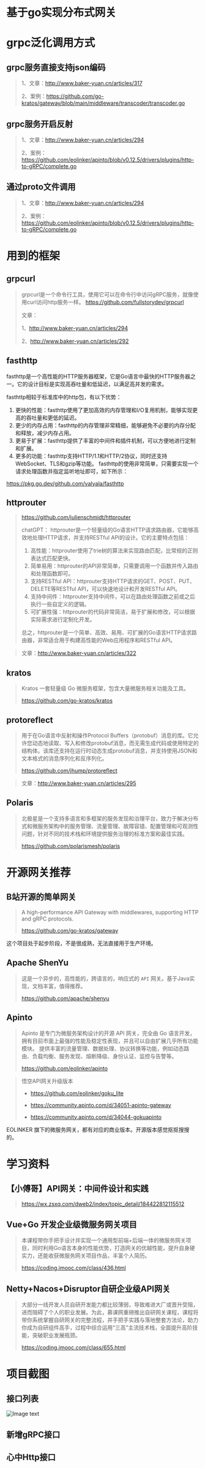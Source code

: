 # 基于go实现分布式网关

# grpc泛化调用方式

## grpc服务直接支持json编码

> 1、文章：http://www.baker-yuan.cn/articles/317
>
> 2、案例：https://github.com/go-kratos/gateway/blob/main/middleware/transcoder/transcoder.go

## grpc服务开启反射

> 1、文章：http://www.baker-yuan.cn/articles/294
>
> 2、案例：https://github.com/eolinker/apinto/blob/v0.12.5/drivers/plugins/http-to-gRPC/complete.go


## 通过proto文件调用

> 1、文章：http://www.baker-yuan.cn/articles/294
>
> 2、案例：https://github.com/eolinker/apinto/blob/v0.12.5/drivers/plugins/http-to-gRPC/complete.go

# 用到的框架

## grpcurl

> grpcurl是一个命令行工具，使用它可以在命令行中访问gRPC服务，就像使用curl访问http服务一样。
> https://github.com/fullstorydev/grpcurl
>
> 文章：
>
> 1、http://www.baker-yuan.cn/articles/294
>
> 2、http://www.baker-yuan.cn/articles/292

## fasthttp

fasthttp是一个高性能的HTTP服务器框架，它是Go语言中最快的HTTP服务器之一。它的设计目标是实现高吞吐量和低延迟，以满足高并发的需求。

fasthttp相较于标准库中的http包，有以下优势：

1. 更快的性能：fasthttp使用了更加高效的内存管理和I/O复用机制，能够实现更高的吞吐量和更低的延迟。
2. 更少的内存占用：fasthttp的内存管理非常精细，能够避免不必要的内存分配和释放，减少内存占用。
3. 更易于扩展：fasthttp提供了丰富的中间件和插件机制，可以方便地进行定制和扩展。
4. 更多的功能：fasthttp支持HTTP/1.1和HTTP/2协议，同时还支持WebSocket、TLS和gzip等功能。
   fasthttp的使用非常简单，只需要实现一个请求处理函数并指定监听地址即可，如下所示：

https://pkg.go.dev/github.com/valyala/fasthttp



## httprouter

> https://github.com/julienschmidt/httprouter
>
> chatGPT：
> httprouter是一个轻量级的Go语言HTTP请求路由器，它能够高效地处理HTTP请求，并支持RESTful API的设计。它的主要特点包括：
> 1. 高性能：httprouter使用了trie树的算法来实现路由匹配，比常规的正则表达式匹配更快。
> 2. 简单易用：httprouter的API非常简单，只需要调用一个函数并传入路由和处理函数即可。
> 3. 支持RESTful API：httprouter支持HTTP请求的GET、POST、PUT、DELETE等RESTful API，可以快速地设计和开发RESTful API。
> 4. 支持中间件：httprouter支持中间件，可以在路由处理函数之前或之后执行一些自定义的逻辑。
> 5. 可扩展性强：httprouter的代码非常简洁，易于扩展和修改，可以根据实际需求进行定制化开发。
>
> 总之，httprouter是一个简单、高效、易用、可扩展的Go语言HTTP请求路由器，非常适合用于构建高性能的Web应用程序和RESTful API。

> 文章：http://www.baker-yuan.cn/articles/322



## kratos

> Kratos 一套轻量级 Go 微服务框架，包含大量微服务相关功能及工具。
>
> https://github.com/go-kratos/kratos



## protoreflect

> 用于在Go语言中反射和操作Protocol Buffers（protobuf）消息的库。它允许您动态地读取、写入和修改protobuf消息，而无需生成代码或使用特定的结构体。该库还支持在运行时动态生成protobuf消息，并支持使用JSON和文本格式的消息序列化和反序列化。
>
> https://github.com/jhump/protoreflect

> 文章：http://www.baker-yuan.cn/articles/295



## Polaris

> 北极星是一个支持多语言和多框架的服务发现和治理平台，致力于解决分布式和微服务架构中的服务管理、流量管理、故障容错、配置管理和可观测性问题，针对不同的技术栈和环境提供服务治理的标准方案和最佳实践。
>
> https://github.com/polarismesh/polaris



# 开源网关推荐

## B站开源的简单网关

> A high-performance API Gateway with middlewares, supporting HTTP and gRPC protocols.
>
> https://github.com/go-kratos/gateway

这个项目处于起步阶段，不是很成熟，无法直接用于生产环境。

## Apache ShenYu

> 这是一个异步的，高性能的，跨语言的，响应式的 `API` 网关。基于Java实现，文档丰富，值得推荐。
>
> https://github.com/apache/shenyu



## Apinto

> Apinto 是专门为微服务架构设计的开源 API 网关，完全由 Go 语言开发，拥有目前市面上最强的性能及稳定性表现，并且可以自由扩展几乎所有功能模块。 提供丰富的流量管理、数据处理、协议转换等功能，例如动态路由、负载均衡、服务发现、熔断降级、身份认证、监控与告警等。
>
> https://github.com/eolinker/apinto



> 悟空API网关升级版本
>
> - https://github.com/eolinker/goku_lite
> - https://community.apinto.com/d/34051-apinto-gateway
>
> - https://community.apinto.com/d/34044-gokuapinto

EOLINKER 旗下的微服务网关，都有对应的商业版本。开源版本感觉抠抠搜搜的。



# 学习资料

## 【小傅哥】API网关：中间件设计和实践

> https://wx.zsxq.com/dweb2/index/topic_detail/184422812115512

## Vue+Go 开发企业级微服务网关项目

> 本课程带你手把手设计并实现一个通用型前端+后端一体的微服务网关项目，同时利用Go语言本身的性能优势，打造网关的优越性能，提升自身硬实力，还能收获微服务网关项目作品，丰富个人简历。
>
> https://coding.imooc.com/class/436.html

## Netty+Nacos+Disruptor自研企业级API网关

> 大部分一线开发人员自研开发能力都比较薄弱，导致难进大厂或晋升受阻，进而阻碍了个人的职业发展。为此，慕课网重磅推出自研网关课程，课程将带你系统掌握自研网关的完整流程，并手把手实践与落地整套方法论，助力你成为自研组件高手，过程中综合运用“三高”主流技术栈，全面提升高阶技能，突破职业发展瓶颈。
>
> https://coding.imooc.com/class/655.html



# 项目截图

## 接口列表
![Image text](./doc/img/httr_rule_list.jpg)

## 新增gRPC接口



## 心中Http接口